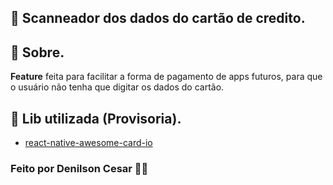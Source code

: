 ## 📲 Scanneador dos dados do cartão de credito.

## 🔖 Sobre.
**Feature** feita para facilitar a forma de pagamento de apps futuros, para que o usuário não tenha que digitar os dados do cartão.

## 🧾 Lib utilizada (Provisoria).

- [react-native-awesome-card-io](https://github.com/Kerumen/react-native-awesome-card-io)

### Feito por Denilson Cesar 🕵️‍♂️
